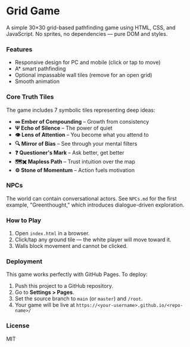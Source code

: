 # Grid Game

A simple 30×30 grid-based pathfinding game using HTML, CSS, and JavaScript. No sprites, no dependencies — pure DOM and styles.

### Features
- Responsive design for PC and mobile (click or tap to move)
- A* smart pathfinding
- Optional impassable wall tiles (remove for an open grid)
- Smooth animation

### Core Truth Tiles
The game includes 7 symbolic tiles representing deep ideas:

- **∞ Ember of Compounding** – Growth from consistency
- **Ψ Echo of Silence** – The power of quiet
- **👁️ Lens of Attention** – You become what you attend to
- **🔍 Mirror of Bias** – See through your mental filters
- **❓ Questioner's Mark** – Ask better, get better
- **🗺️✖️ Mapless Path** – Trust intuition over the map
- **⚙️ Stone of Momentum** – Action fuels motivation

### NPCs
The world can contain conversational actors. See `NPCs.md` for the first example,
"Greenthought," which introduces dialogue-driven exploration.

### How to Play
1. Open `index.html` in a browser.
2. Click/tap any ground tile — the white player will move toward it.
3. Walls block movement and cannot be clicked.

### Deployment

This game works perfectly with GitHub Pages. To deploy:

1. Push this project to a GitHub repository.
2. Go to **Settings > Pages**.
3. Set the source branch to `main` (or `master`) and `/root`.
4. Your game will be live at `https://<your-username>.github.io/<repo-name>/`

### License
MIT
